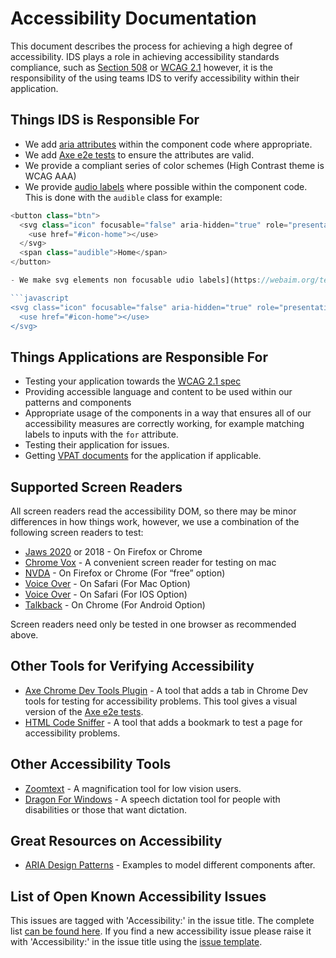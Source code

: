 # Accessibility Documentation

This document describes the process for achieving a high degree of accessibility. IDS plays a role in achieving accessibility standards compliance, such as [Section 508](https://www.section508.gov/) or [WCAG 2.1](https://www.w3.org/TR/WCAG21/) however, it is the responsibility of the using teams IDS to verify accessibility within their application.

## Things IDS is Responsible For

- We add [aria attributes](https://developer.mozilla.org/en-US/docs/Web/Accessibility/ARIA) within the component code where appropriate.
- We add [Axe e2e tests](https://github.com/dequelabs/axe-core) to ensure the attributes are valid.
- We provide a compliant series of color schemes (High Contrast theme is WCAG AAA)
- We provide [audio labels](https://webaim.org/techniques/css/invisiblecontent/) where possible within the component code. This is done with the `audible` class for example:

```javascript
<button class="btn">
  <svg class="icon" focusable="false" aria-hidden="true" role="presentation">
    <use href="#icon-home"></use>
  </svg>
  <span class="audible">Home</span>
</button>

- We make svg elements non focusable udio labels](https://webaim.org/techniques/css/invisiblecontent/) where appropriate within the component code. This is done with adding `focusable="false" aria-hidden="true" role="presentation"`.

```javascript
<svg class="icon" focusable="false" aria-hidden="true" role="presentation">
  <use href="#icon-home"></use>
</svg>
```

## Things Applications are Responsible For

- Testing your application towards the [WCAG 2.1 spec](https://www.w3.org/WAI/WCAG21/quickref)
- Providing accessible language and content to be used within our patterns and components
- Appropriate usage of the components in a way that ensures all of our accessibility measures are correctly working, for example matching labels to inputs with the `for` attribute.
- Testing their application for issues.
- Getting [VPAT documents](https://www.itic.org/policy/accessibility/vpat) for the application if applicable.

## Supported Screen Readers

All screen readers read the accessibility DOM, so there may be minor differences in how things work, however, we use a combination of the following screen readers to test:

- [Jaws 2020](https://support.freedomscientific.com/downloads/jaws/JAWSWhatsNew) or 2018 - On Firefox or Chrome
- [Chrome Vox](https://chrome.google.com/webstore/detail/chromevox/kgejglhpjiefppelpmljglcjbhoiplfn?hl=en) - A convenient screen reader for testing on mac
- [NVDA](https://www.nvaccess.org/) - On Firefox or Chrome (For “free” option)
- [Voice Over](https://help.apple.com/voiceover/mac/10.14/) - On Safari (For Mac Option)
- [Voice Over](https://www.apple.com/accessibility/iphone/vision/) - On Safari (For IOS Option)
- [Talkback](https://support.google.com/accessibility/android/answer/6283677?hl=en) - On Chrome (For Android Option)

Screen readers need only be tested in one browser as recommended above.

## Other Tools for Verifying Accessibility

- [Axe Chrome Dev Tools Plugin](https://chrome.google.com/webstore/detail/axe/lhdoppojpmngadmnindnejefpokejbdd?hl=en-US) - A tool that adds a tab in Chrome Dev tools for testing for accessibility problems. This tool gives a visual version of the [Axe e2e tests](https://github.com/infor-design/enterprise/blob/main/test/components/dropdown/dropdown.e2e-spec.js#L64).
- [HTML Code Sniffer](https://squizlabs.github.io/HTML_CodeSniffer/‎) - A tool that adds a bookmark to test a page for accessibility problems.

## Other Accessibility Tools

- [Zoomtext](https://www.zoomtext.com/) - A magnification tool for low vision users.
- [Dragon For Windows](www.nuance.com/‎) - A speech dictation tool for people with disabilities or those that want dictation.

## Great Resources on Accessibility

- [ARIA Design Patterns](https://w3c.github.io/aria-practices/examples/) - Examples to model different components after.

## List of Open Known Accessibility Issues

This issues are tagged with 'Accessibility:' in the issue title. The complete list [can be found here](https://github.com/infor-design/enterprise/issues?q=Accessibility+is%3Aopen). If you find a new accessibility issue please raise it with 'Accessibility:' in the issue title using the [issue template](https://github.com/infor-design/enterprise/issues/new/choose).
